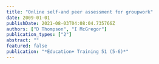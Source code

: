 ```yaml
---
title: "Online self-and peer assessment for groupwork"
date: 2009-01-01
publishDate: 2021-08-03T04:08:04.735766Z
authors: ["D Thompson", "I McGregor"]
publication_types: ["2"]
abstract: ""
featured: false
publication: "*Education+ Training 51 (5-6)*"
---
```



